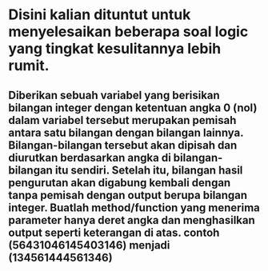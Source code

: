 # Disini kalian dituntut untuk menyelesaikan beberapa soal logic yang tingkat kesulitannya lebih rumit.


## Diberikan sebuah variabel yang berisikan bilangan integer dengan ketentuan angka 0 (nol) dalam variabel tersebut merupakan pemisah antara satu bilangan dengan bilangan lainnya. Bilangan-bilangan tersebut akan dipisah dan diurutkan berdasarkan angka di bilangan-bilangan itu sendiri. Setelah itu, bilangan hasil pengurutan akan digabung kembali dengan tanpa pemisah dengan output berupa bilangan integer. Buatlah method/function yang menerima parameter hanya deret angka dan menghasilkan output seperti keterangan di atas. contoh (56431046145403146) menjadi (134561444561346)
